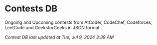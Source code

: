 # Contests DB

Ongoing and Upcoming contests from AtCoder, CodeChef, Codeforces, LeetCode and GeeksforGeeks in JSON format

*Contest DB last updated at Tue, Jul 9, 2024 3:39 AM*  
